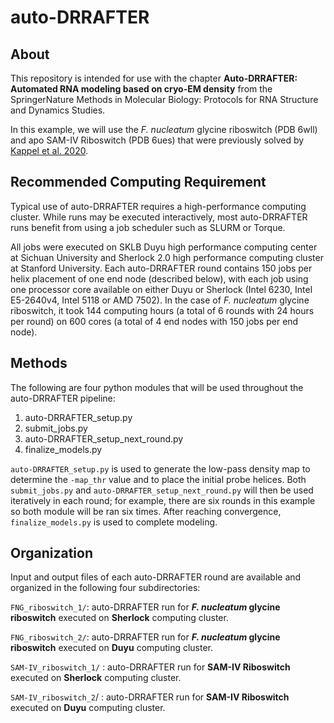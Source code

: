 # auto-DRRAFTER

## About

This repository is intended for use with the chapter **Auto-DRRAFTER: Automated RNA modeling based on cryo-EM density** from the SpringerNature Methods in Molecular Biology: Protocols for RNA Structure and Dynamics Studies.

In this example, we will use the  *F. nucleatum* glycine riboswitch (PDB 6wll) and apo SAM-IV Riboswitch (PDB 6ues) that were previously solved by [Kappel et al. 2020](https://www.nature.com/articles/s41592-020-0878-9).

## Recommended Computing Requirement

Typical use of auto-DRRAFTER requires a high-performance computing cluster. While runs may be executed interactively, most auto-DRRAFTER runs benefit from using a job scheduler such as SLURM or Torque.

All jobs were executed on SKLB Duyu high performance computing center at Sichuan University and Sherlock 2.0 high performance computing cluster at Stanford University. Each auto-DRRAFTER round contains 150 jobs per helix placement of one end node (described below), with each job using one processor core available on either Duyu or Sherlock (Intel 6230, Intel E5-2640v4, Intel 5118 or AMD 7502). In the case of *F. nucleatum* glycine riboswitch, it took 144 computing hours (a total of 6 rounds with 24 hours per round) on 600 cores (a total of 4 end nodes with 150 jobs per end node).  

## Methods

The following are four python modules that will be used throughout the auto-DRRAFTER pipeline: 

1. auto-DRRAFTER_setup.py
2. submit_jobs.py
3. auto-DRRAFTER_setup_next_round.py
4. finalize_models.py

`auto-DRRAFTER_setup.py` is used to generate the low-pass density map to determine the `-map_thr` value and to place the initial probe helices. Both `submit_jobs.py` and `auto-DRRAFTER_setup_next_round.py` will then be used iteratively in each round; for example, there are six rounds in this example so both module will be ran six times. After reaching convergence, `finalize_models.py` is used to complete modeling.

## Organization

Input and output files of each auto-DRRAFTER round are available and organized in the following four subdirectories:

`FNG_riboswitch_1/`:  auto-DRRAFTER run for ***F. nucleatum* glycine riboswitch** executed on **Sherlock** computing cluster.

`FNG_riboswitch_2/`: auto-DRRAFTER run for ***F. nucleatum* glycine riboswitch** executed on **Duyu** computing cluster.

`SAM-IV_riboswitch_1/` :  auto-DRRAFTER run for **SAM-IV Riboswitch** executed on **Sherlock** computing cluster.

`SAM-IV_riboswitch_2`/ : auto-DRRAFTER run for **SAM-IV Riboswitch** executed on **Duyu** computing cluster.
